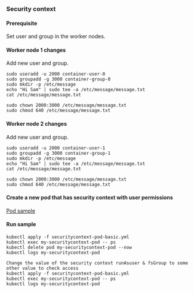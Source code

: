 ### Security context


#### Prerequisite

Set user and group in the worker nodes.
#### Worker node 1 changes 
Add new user and group. 
```shell script
sudo useradd -u 2000 container-user-0
sudo groupadd -g 3000 container-group-0
sudo mkdir -p /etc/message
echo "Hi Sam" | sudo tee -a /etc/message/message.txt
cat /etc/message/message.txt

sudo chown 2000:3000 /etc/message/message.txt
sudo chmod 640 /etc/message/message.txt
```

#### Worker node 2 changes 
Add new user and group. 
```shell script
sudo useradd -u 2000 container-user-1
sudo groupadd -g 3000 container-group-1
sudo mkdir -p /etc/message
echo "Hi Sam" | sudo tee -a /etc/message/message.txt
cat /etc/message/message.txt

sudo chown 2000:3000 /etc/message/message.txt
sudo chmod 640 /etc/message/message.txt
```
#### Create a new pod that has security context with user permissions
<a href="kubernetes/samples/securitycontexts/securitycontext-pod-basic.yml">Pod sample</a>

#### Run sample
```shell script
kubectl apply -f securitycontext-pod-basic.yml
kubectl exec my-securitycontext-pod -- ps
kubectl delete pod my-securitycontext-pod --now
kubectl logs my-securitycontext-pod

Change the value of the security context runAsuser & fsGroup to some other value to check access
kubectl apply -f securitycontext-pod-basic.yml
kubectl exec my-securitycontext-pod -- ps
kubectl logs my-securitycontext-pod
```
